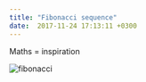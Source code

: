 ```yaml
---
title: "Fibonacci sequence"
date:  2017-11-24 17:13:11 +0300
---
```



Maths = inspiration


![fibonacci](/img/fibonacci.gif)
